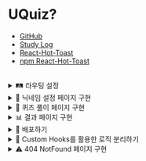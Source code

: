 # UQuiz?

- [GitHub](https://github.com/miloupark/uquiz)
- [Study Log](https://binyard.me/OZ/llog/uquiz.html)
- [React-Hot-Toast](https://react-hot-toast.com/)
- [npm React-Hot-Toast](https://www.npmjs.com/package/react-hot-toast)

<br>

<details>
<summary>🛤️ 라우팅 설정</summary>
<br>

| 주소                | 컴포넌트 | 컨텐츠                   |
| ------------------- | -------- | ------------------------ |
| `/`                 | Home     | 닉네임 설정 페이지(메인) |
| `/quiz/:nickname`   | Quiz     | 퀴즈 풀이 페이지         |
| `results/:nickname` | Results  | 결과 페이지              |

</details>

<details>
<summary>👥 닉네임 설정 페이지 구현</summary>
<br>

- [x] React 컴포넌트를 활용하여 `Home` 컴포넌트에 닉네임 설정 페이지를 구현합니다.
- [x] `Home` 컴포넌트에서는 닉네임을 입력받는 페이지를 구성합니다.
- [x] 사용자는 닉네임을 입력할 수 있는 입력창과 `시작하기` 버튼을 통해 퀴즈를 시작할 수 있습니다.
- [x] 닉네임을 입력하지 않은 상태에서 `시작하기` 버튼을 누를 경우, 닉네임 입력은 필수임을 알리는 경고창이 표시됩니다.
- [x] 닉네임을 정상적으로 입력한 경우, `/quiz/닉네임` 형식의 경로로 라우팅되며 퀴즈 화면으로 이동합니다

<br>

### 단계별로 구현하기

1. `Home.jsx` 파일을 생성하고, `Home` 컴포넌트를 정의합니다.
2. 컴포넌트 내에 페이지 제목(UQuiz), 닉네임 입력창, 시작하기 버튼을 구성합니다.
3. `useState`를 사용하여 닉네임 입력값을 관리할 상태 변수를 생성합니다.
4. 닉네임 입력창에 `onChange` 이벤트를 연결하여, 입력값이 변경될 때 상태를 업데이트하는 함수를 작성합니다.
5. `시작하기` 버튼 클릭 시, 닉네임 입력 여부를 조건으로 다음과 같이 처리합니다:
   - 닉네임이 입력되지 않은 경우: `닉네임을 입력해주세요.`라는 경고창(alert)을 띄웁니다.
   - 닉네임이 입력된 경우: `/quiz/(입력된 닉네임)` 경로로 페이지를 라우팅합니다.

</details>

<details>
<summary>📝 퀴즈 풀이 페이지 구현</summary>
<br>

- 퀴즈 풀이 페이지에서는 한 번에 하나의 문제만 사용자에게 표시됩니다.
- 선택지는 단일 선택만 가능하도록 구성하여, 사용자가 하나의 보기만 선택할 수 있게 합니다.
- `다음` 버튼을 눌렀을 때,
  - 선택한 보기가 있을 경우: 다음 문제로 넘어갑니다.
  - 선택하지 않았을 경우: `선택지를 선택해주세요.`라는 경고창을 띄웁니다.
- 문제를 넘길 때마다 선택 상태는 초기화되어, 이전 선택이 유지되지 않도록 처리합니다.

<br>

### 단계별로 구현하기

1. `Quiz.jsx` 파일을 생성하고, `Quiz` 컴포넌트를 정의합니다.
2. 컴포넌트 내에 문제 텍스트, 선택지 버튼, 다음 버튼을 구성합니다.
3. `useState`를 사용하여 다음과 같은 상태를 관리합니다:
   - `currentIndex`: 현재 문제 번호
   - `selectedOption`: 사용자가 선택한 보기 인덱스
   - `answerCounts` : 사용자가 정답을 맞춘 경우
4. 퀴즈 데이터는 외부 파일(`quizData.js`) 등에서 불러와 `currentIndex`에 해당하는 문제만 화면에 렌더링합니다.
5. 선택지를 클릭하면 `selectedOption` 상태가 해당 보기로 변경되도록 이벤트 핸들러를 작성합니다.
6. `다음` 버튼 클릭 시 다음과 같이 처리합니다:
   - `selectedOption`이 없으면 `선택지를 선택해주세요.`라는 경고창을 띄웁니다.
   - `selectedOption`이 있다면 `currentIndex`를 1 증가시켜 다음 문제를 보여주고, `selectedOption`은 초기화합니다.
   - 문제 답과 선택된 값을 비교하여 `answerCounts`를 1씩 증가시킵니다.
7. 마지막 문제 이후에는 사용자의 닉네임과 점수를 Context에 저장하고 결과 화면(`/results/닉네임`)으로 이동합니다.

</details>
<details>
<summary>📊 결과 페이지 구현</summary>
<br>

- `Result` 컴포넌트에서는 퀴즈가 종료된 후, 사용자의 결과 및 전체 랭킹 정보를 보여주는 페이지를 구성합니다.
- 페이지 진입 시, 현재 사용자 닉네임과 점수를 랭킹 데이터에 등록합니다.
- 화면에는 아래와 같은 정보가 출력됩니다:
  - 현재 사용자의 닉네임과 점수
  - 전체 사용자 중 상위 점수를 기준으로 정렬된 Top 랭킹 리스트
- `다시하기` 버튼을 통해 홈(`/`)으로 이동할 수 있어야 합니다.

<br>

### 단계별로 구현하기

1. `Result.jsx` 파일을 생성하고, `Result` 컴포넌트를 정의합니다.
2. `useContext`를 통해 `RankingContext`로부터 사용자 정보 및 랭킹 관련 상태와 함수를 가져옵니다.
3. `useEffect`를 활용해 컴포넌트 마운트 시 `addRanking(nickname, score)`를 실행하여 랭킹에 현재 사용자 정보를 등록합니다.
4. 닉네임과 점수를 화면에 표시하고, `rankingList`를 점수 기준으로 정렬해 상위 랭킹을 출력합니다.
5. `useNavigate`를 사용하여 “다시하기” 버튼 클릭 시 홈으로 이동하는 기능을 구현합니다.

</details>
<details>
<summary>🚀 배포하기</summary>
<br>

배포에 적합한 Vercel, Netlify 등의 서비스 또는 GitHub Pages, AWS, Firebase Hosting 등을 활용해 배포할 수 있습니다

</details>
<details>
<summary>🎣 Custom Hooks를 활용한 로직 분리하기</summary>
<br>

- React에서는 `useState`, `useEffect` 등 기본 Hook 외에도, 직접 만든 로직 재사용용 Hook인 Custom Hook을 정의할 수 있습니다.
- Custom Hook을 사용하면 로직과 UI를 분리하고, 중복되는 코드나 복잡한 상태 관리를 더 깔끔하게 정리할 수 있습니다.
- 기존 컴포넌트의 로직 중, 상태 관리, 이벤트 처리, 비즈니스 로직 등을 Custom Hook으로 분리해보세요.
- UI 렌더링 로직은 컴포넌트에 유지하고, 로직은 Hook으로 이동하는 것을 목표로 합니다.
- Custom Hook은 `use`로 시작하는 함수 이름으로 정의하고, 필요한 값(상태, 함수 등)을 반환해보세요.
</details>
<details>
<summary>⚠️ 404 NotFound 페이지 구현</summary>
<br>

- 사용자가 잘못된 URL로 접근했을 때, 친절하게 안내해주는 404 Not Found 페이지를 구현해보세요.
- 404 페이지는 사용자 경험을 향상시키고, 서비스의 완성도를 높이는 데 중요한 요소입니다.
- 유효하지 않은 경로에 접근했을 때 렌더링되는 404 페이지 컴포넌트를 작성합니다.
- `react-router-dom`의 `Routes` 구성에서, 마지막에 `<Route path="*">`를 활용하여 모든 예외 경로를 404 페이지로 연결하세요.
- 404 페이지에는 다음과 같은 내용을 포함하고 있습니다.
- `"찾을 수 없는 페이지입니다"` 또는 `"존재하지 않는 경로입니다"`와 같은 안내 문구
- 홈으로 돌아가는 버튼 또는 링크
</details>
